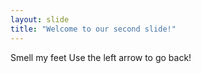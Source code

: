 ```yaml
---
layout: slide
title: "Welcome to our second slide!"
---
```

Smell my feet
Use the left arrow to go back!
